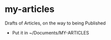 # my-articles
Drafts of Articles, on the way to being Published
- Put it in ~/Documents/MY-ARTICLES

